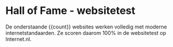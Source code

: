 # Hall of Fame - websitetest
De onderstaande {{count}} websites werken volledig met moderne internetstandaarden. 
Ze scoren daarom 100% in de websitetest op Internet.nl.
